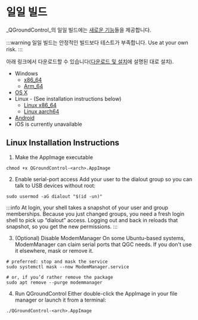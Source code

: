 # 일일 빌드

_QGroundControl_의 일일 빌드에는 [새로운 기능](../releases/daily_build_new_features.md)들을 제공합니다.

:::warning
일일 빌드는 안정적인 빌드보다 테스트가 부족합니다.
Use at your own risk.
:::

아래 링크에서 다운로드할 수 있습니다([다운로드 및 설치](../getting_started/download_and_install.md)에 설명된 대로 설치).

- Windows
  - [x86_64](https://d176tv9ibo4jno.cloudfront.net/builds/master/QGroundControl-installer-AMD64.exe)
  - [Arm_64](https://d176tv9ibo4jno.cloudfront.net/builds/master/QGroundControl-installer-ARM64.exe)
- [OS X](https://d176tv9ibo4jno.cloudfront.net/builds/master/QGroundControl.dmg)
- Linux - (See installation instructions below)
  - [Linux x86_64](https://d176tv9ibo4jno.cloudfront.net/builds/master/QGroundControl-x86_64.AppImage)
  - [Linux aarch64](https://d176tv9ibo4jno.cloudfront.net/builds/master/QGroundControl-aarch64.AppImage)
- [Android](https://d176tv9ibo4jno.cloudfront.net/builds/master/QGroundControl.apk)
- iOS is currently unavailable

## Linux Installation Instructions

1. Make the AppImage executable

```
chmod +x QGroundControl-<arch>.AppImage
```

2. Enable serial-port access
   Add your user to the dialout group so you can talk to USB devices without root:

```
sudo usermod -aG dialout "$(id -un)"
```

:::info
At login, your shell takes a snapshot of your user and group memberships. Because you just changed groups, you need a fresh login shell to pick up “dialout” access. Logging out and back in reloads that snapshot, so you get the new permissions.
:::

3. (Optional) Disable ModemManager
   On some Ubuntu-based systems, ModemManager can claim serial ports that QGC needs. If you don't use it elsewhere, mask or remove it.

```
# preferred: stop and mask the service
sudo systemctl mask --now ModemManager.service

# or, if you’d rather remove the package
sudo apt remove --purge modemmanager
```

4. Run QGroundControl
   Either double-click the AppImage in your file manager or launch it from a terminal:

```
./QGroundControl-<arch>.AppImage
```
